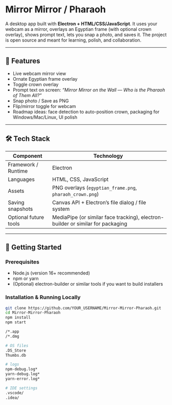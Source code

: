 # Mirror Mirror / Pharaoh

A desktop app built with **Electron + HTML/CSS/JavaScript**. It uses your webcam as a mirror, overlays an Egyptian frame (with optional crown overlay), shows prompt text, lets you snap a photo, and saves it. The project is open source and meant for learning, polish, and collaboration.

---

## 🚀 Features

- Live webcam mirror view  
- Ornate Egyptian frame overlay  
- Toggle crown overlay  
- Prompt text on screen: *“Mirror Mirror on the Wall — Who is the Pharaoh of Them All?”*  
- Snap photo / Save as PNG  
- Flip/mirror toggle for webcam  
- Roadmap ideas: face detection to auto-position crown, packaging for Windows/Mac/Linux, UI polish  

---

## 🛠 Tech Stack

| Component | Technology |
|-----------|------------|
| Framework / Runtime | Electron |
| Languages | HTML, CSS, JavaScript |
| Assets | PNG overlays (`egyptian_frame.png`, `pharaoh_crown.png`) |
| Saving snapshots | Canvas API + Electron’s file dialog / file system |
| Optional future tools | MediaPipe (or similar face tracking), electron-builder or similar for packaging |

---

## 🔧 Getting Started

### Prerequisites

- Node.js (version 16+ recommended)  
- npm or yarn  
- (Optional) electron-builder or similar tools if you want to build installers  

### Installation & Running Locally

```bash
git clone https://github.com/YOUR_USERNAME/Mirror-Mirror-Pharaoh.git
cd Mirror-Mirror-Pharaoh
npm install
npm start

/*.app
/*.dmg

# OS files
.DS_Store
Thumbs.db

# logs
npm-debug.log*
yarn-debug.log*
yarn-error.log*

# IDE settings
.vscode/
.idea/
